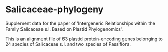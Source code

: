 # Salicaceae-phylogeny

Supplement data for the paper of 'Intergeneric Relationships within the Family Salicaceae s.l. Based on Plastid Phylogenomics'.

This is an alignment file of 63 plastid protein-encoding genes belonging to 24 species of Salicaceae s.l. and two species of Passiflora.
